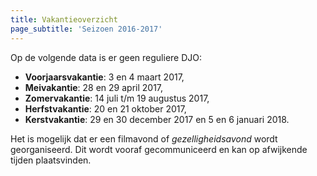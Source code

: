 ```yaml
---
title: Vakantieoverzicht
page_subtitle: 'Seizoen 2016-2017'
---
```


Op de volgende data is er geen reguliere DJO:

- **Voorjaarsvakantie**: 3 en 4 maart 2017,
- **Meivakantie**: 28 en 29 april 2017,
- **Zomervakantie**: 14 juli t/m 19 augustus 2017,
- **Herfstvakantie**: 20 en 21 oktober 2017,
- **Kerstvakantie**: 29 en 30 december 2017 en 5 en 6 januari 2018.

Het is mogelijk dat er een filmavond of _gezelligheidsavond_ wordt georganiseerd. Dit wordt vooraf gecommuniceerd en kan op afwijkende tijden plaatsvinden.